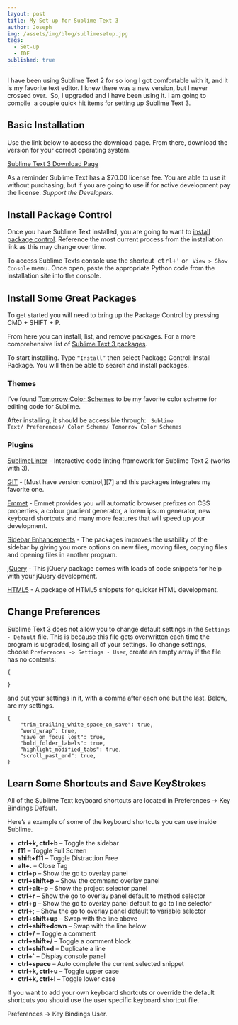 ```yaml
---
layout: post
title: My Set-up for Sublime Text 3
author: Joseph
img: /assets/img/blog/sublimesetup.jpg
tags:
  - Set-up
  - IDE
published: true
---
```

I have been using Sublime Text 2 for so long I got comfortable with it, and it is my favorite text editor. I knew there was a new version, but I never crossed over.  So, I upgraded and I have been using it. I am going to compile  a couple quick hit items for setting up Sublime Text 3.

## Basic Installation

Use the link below to access the download page. From there, download the version for your correct operating system.

[Sublime Text 3 Download Page](http://www.sublimetext.com/3)

As a reminder Sublime Text has a $70.00 license fee. You are able to use it without purchasing, but if you are going to use if for active development pay the license. *Support the Developers.*

## Install Package Control

Once you have Sublime Text installed, you are going to want to [install package control](https://packagecontrol.io/installation). Reference the most current process from the installation link as this may change over time.

To access Sublime Texts console use the shortcut  <kbd>ctrl+'</kbd> or <code> View > Show Console</code> menu. Once open, paste the appropriate Python code from the installation site into the console.

## Install Some Great Packages

To get started you will need to bring up the Package Control by pressing CMD + SHIFT + P.

From here you can install, list, and remove packages. For a more comprehensive list of [Sublime Text 3 packages](https://packagecontrol.io/).

To start installing. Type <code>&#8220;Install&#8221;</code> then select Package Control: Install Package. You will then be able to search and install packages.

### Themes
I&#8217;ve found [Tomorrow Color Schemes](https://packagecontrol.io/packages/Tomorrow%20Color%20Schemes) to be my favorite color scheme for editing code for Sublime.

After installing, it should be accessible through:
<code> Sublime Text/ Preferences/ Color Scheme/ Tomorrow Color Schemes</code>

### Plugins
[SublimeLinter](https://packagecontrol.io/packages/SublimeLinter) - Interactive code linting framework for Sublime Text 2 (works with 3).

[GIT](https://packagecontrol.io/packages/Git) - [Must have version control,][7] and this packages integrates my favorite one.

[Emmet](https://packagecontrol.io/packages/Emmet) - Emmet provides you will automatic browser prefixes on CSS properties, a colour gradient generator, a lorem ipsum generator, new keyboard shortcuts and many more features that will speed up your development.

[Sidebar Enhancements](https://packagecontrol.io/packages/SideBarEnhancements) - The packages improves the usability of the sidebar by giving you more options on new files, moving files, copying files and opening files in another program.

[jQuery](https://packagecontrol.io/packages/jQuery) - This jQuery package comes with loads of code snippets for help with your jQuery development.

[HTML5](https://packagecontrol.io/packages/HTML5) - A package of HTML5 snippets for quicker HTML development.

## Change Preferences

Sublime Text 3 does not allow you to change default settings in the `Settings - Default` file. This is because this file gets overwritten each time the program is upgraded, losing all of your settings. To change settings, choose `Preferences -> Settings - User`, create an empty array if the file has no contents:

    {

    }


and put your settings in it, with a comma after each one but the last. Below, are my settings.

    {
        "trim_trailing_white_space_on_save": true,
        "word_wrap": true,
        "save_on_focus_lost": true,
        "bold_folder_labels": true,
        "highlight_modified_tabs": true,
        "scroll_past_end": true,
    }

## Learn Some Shortcuts and Save KeyStrokes

All of the Sublime Text keyboard shortcuts are located in Preferences -> Key Bindings Default.

Here&#8217;s a example of some of the keyboard shortcuts you can use inside Sublime.

  * **ctrl+k, ctrl+b** &#8211; Toggle the sidebar
  * **f11** &#8211; Toggle Full Screen
  * **shift+f11** &#8211; Toggle Distraction Free
  * **alt+.** &#8211; Close Tag
  * **ctrl+p** &#8211; Show the go to overlay panel
  * **ctrl+shift+p** &#8211; Show the command overlay panel
  * **ctrl+alt+p** &#8211; Show the project selector panel
  * **ctrl+r** &#8211; Show the go to overlay panel default to method selector
  * **ctrl+g** &#8211; Show the go to overlay panel default to go to line selector
  * **ctrl+;** &#8211; Show the go to overlay panel default to variable selector
  * **ctrl+shift+up** &#8211; Swap with the line above
  * **ctrl+shift+down** &#8211; Swap with the line below
  * **ctrl+/** &#8211; Toggle a comment
  * **ctrl+shift+/** &#8211; Toggle a comment block
  * **ctrl+shift+d** &#8211; Duplicate a line
  * **ctrl+\`** &#8211; Display console panel
  * **ctrl+space** &#8211; Auto complete the current selected snippet
  * **ctrl+k, ctrl+u** &#8211; Toggle upper case
  * **ctrl+k, ctrl+l** &#8211; Toggle lower case

If you want to add your own keyboard shortcuts or override the default shortcuts you should use the user specific keyboard shortcut file.

Preferences -> Key Bindings User.
